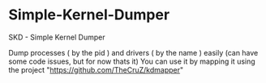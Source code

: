 # Simple-Kernel-Dumper
SKD - Simple Kernel Dumper

Dump processes ( by the pid ) and drivers ( by the name ) easily (can have some code issues, but for now thats it)
You can use it by mapping it using the project "https://github.com/TheCruZ/kdmapper"
